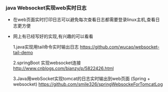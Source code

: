### java Websocket实现web实时日志
- 在web页面实时打印日志可以避免每次查看日志都需要登录linux主机,查看日志更方便

- 网上有已经写好的实现,有兴趣的可以看看

  1.java实现用tail命令实时输出日志
      https://github.com/wucao/websocket-tail-demo

  2.springBoot 实现websocket连接
      http://www.cnblogs.com/bianzy/p/5822426.html
      
  3.Java用webSocket实现tomcat的日志实时输出到web页面 (Spring + websocket)
      https://github.com/smile326/springWebsockeForTomcatLog

